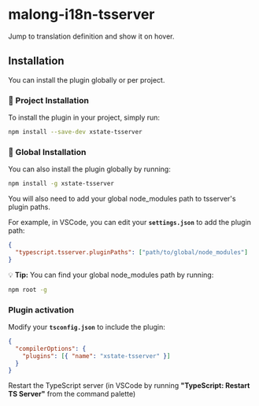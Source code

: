 # malong-i18n-tsserver

Jump to translation definition and show it on hover.

## **Installation**

You can install the plugin globally or per project.

### **📌 Project Installation**

To install the plugin in your project, simply run:

```sh
npm install --save-dev xstate-tsserver
```

### **📌 Global Installation**

You can also install the plugin globally by running:

```sh
npm install -g xstate-tsserver
```

You will also need to add your global node_modules path to tsserver's plugin paths.

For example, in VSCode, you can edit your **`settings.json`** to add the plugin path:

```json
{
  "typescript.tsserver.pluginPaths": ["path/to/global/node_modules"]
}
```

💡 **Tip:** You can find your global node_modules path by running:

```sh
npm root -g
```

### Plugin activation

Modify your **`tsconfig.json`** to include the plugin:

```json
{
  "compilerOptions": {
    "plugins": [{ "name": "xstate-tsserver" }]
  }
}
```

Restart the TypeScript server (in VSCode by running **"TypeScript: Restart TS Server"** from the command palette)
